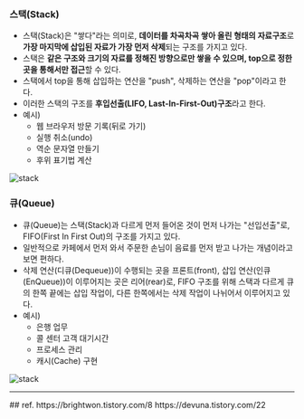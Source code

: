 ### 스택(Stack)
- 스택(Stack)은 "쌓다"라는 의미로, <strong>데이터를 차곡차곡 쌓아 올린 형태의 자료구조</strong>로 <strong>가장 마지막에 삽입된 자료가 가장 먼저 삭제</strong>되는 구조를 가지고 있다.
- 스택은 <strong>같은 구조와 크기의 자료를 정해진 방향으로만 쌓을 수 있으며, top으로 정한 곳을 통해서만 접근</strong>할 수 있다.
- 스택에서 top을 통해 삽입하는 연산을 "push", 삭제하는 연산을 "pop"이라고 한다.
- 이러한 스택의 구조를 <strong>후입선출(LIFO, Last-In-First-Out)구조</strong>라고 한다.
- 예시)
	- 웹 브라우저 방문 기록(뒤로 가기)
	- 실행 취소(undo)
	- 역순 문자열 만들기
	- 후위 표기법 계산

<img style="background:white" src="https://user-images.githubusercontent.com/59376200/127250787-bc69ec8e-573e-4f9c-91ee-39409598da00.png" alt="stack" />

### 큐(Queue)
- 큐(Queue)는 스택(Stack)과 다르게 먼저 들어온 것이 먼저 나가는 "선입선출"로, FIFO(First In First Out)의 구조를 가지고 있다.
- 일반적으로 카페에서 먼저 와서 주문한 손님이 음료를 먼저 받고 나가는 개념이라고 보면 편하다.
- 삭제 연산(디큐(Dequeue))이 수행되는 곳을 프론트(front), 삽입 연산(인큐(EnQueue))이 이루어지는 곳은 리어(rear)로, FIFO 구조를 위해 스택과 다르게 큐의 한쪽 끝에는 삽입 작업이, 다른 한쪽에서는 삭제 작업이 나뉘어서 이루어지고 있다.
- 예시)
	- 은행 업무
	- 콜 센터 고객 대기시간
	- 프로세스 관리
	- 캐시(Cache) 구현

<img style="background:white" src="https://user-images.githubusercontent.com/59376200/127253000-528edd13-59d3-4cd5-a7c9-8529cc9dae34.png" alt="stack" />

<hr>
## ref.
https://brightwon.tistory.com/8
https://devuna.tistory.com/22